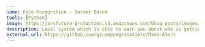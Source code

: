```yaml
---
name: Face Recognition - Server Based
tools: [Python]
image: https://arsfutura-production.s3.amazonaws.com/blog_posts/images/000/000/008/original/08-face-recognition.png?1614777172
description: Local system which is able to warn you about who is getting closer to your room by detecting his/her face and speech synthesis powered by Google's machine learning technology.
external_url: https://github.com/giuseppegranatiero/Mama-Alert
---
```

